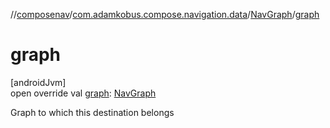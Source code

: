 //[composenav](../../../index.md)/[com.adamkobus.compose.navigation.data](../index.md)/[NavGraph](index.md)/[graph](graph.md)

# graph

[androidJvm]\
open override val [graph](graph.md): [NavGraph](index.md)

Graph to which this destination belongs
